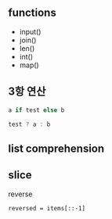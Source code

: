 ## functions
* input()
* join()
* len()
* int()
* map()

## 3항 연산
```python
a if test else b
```
```C
test ? a : b
```
## list comprehension
## slice

reverse
```pyhon
reversed = items[::-1]
```
